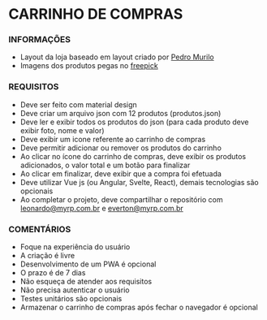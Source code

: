 # CARRINHO DE COMPRAS

### INFORMAÇÕES
- Layout da loja baseado em layout criado por [Pedro Murilo](https://www.linkedin.com/in/pedro-murilo/)
- Imagens dos produtos pegas no [freepick](https://www.freepik.com/)

### REQUISITOS
- Deve ser feito com material design
- Deve criar um arquivo json com 12 produtos (produtos.json)
- Deve ler e exibir todos os produtos do json (para cada produto deve exibir foto, nome e valor)
- Deve exibir um icone referente ao carrinho de compras
- Deve permitir adicionar ou remover os produtos do carrinho
- Ao clicar no ícone do carrinho de compras, deve exibir os produtos adicionados, o valor total e um botão para finalizar
- Ao clicar em finalizar, deve exibir que a compra foi efetuada
- Deve utilizar Vue js (ou Angular, Svelte, React), demais tecnologias são opcionais
- Ao completar o projeto, deve compartilhar o repositório com leonardo@myrp.com.br e everton@myrp.com.br

### COMENTÁRIOS
- Foque na experiência do usuário
- A criação é livre
- Desenvolvimento de um PWA é opcional
- O prazo é de 7 dias
- Não esqueça de atender aos requisitos
- Não precisa autenticar o usuário
- Testes unitários são opcionais
- Armazenar o carrinho de compras após fechar o navegador é opcional
